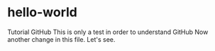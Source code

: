# hello-world
Tutorial GitHub
This is only a test in order to understand GitHub
Now another change in this file. Let's see.
